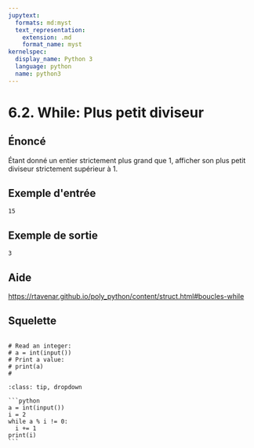 ```yaml
---
jupytext:
  formats: md:myst
  text_representation:
    extension: .md
    format_name: myst
kernelspec:
  display_name: Python 3
  language: python
  name: python3
---
```


# 6.2. While: Plus petit diviseur

## **Énoncé**

Étant donné un entier strictement plus grand que 1, afficher son plus petit diviseur strictement supérieur à 1.

## **Exemple d'entrée**

```
15
```

## **Exemple de sortie**

```
3
```

## Aide

https://rtavenar.github.io/poly_python/content/struct.html#boucles-while

## Squelette

```{code-cell} ipython3

# Read an integer:
# a = int(input())
# Print a value:
# print(a)
# 
```

````{admonition} Cliquez ici pour voir la solution
:class: tip, dropdown

```python
a = int(input())
i = 2
while a % i != 0:
  i += 1
print(i)
```
````
